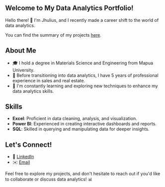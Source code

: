 ## Welcome to My Data Analytics Portfolio!

Hello there! 👋 I'm Jhulius, and I recently made a career shift to the world of data analytics.

You can find the summary of my projects [here](https://github.com/jhulius-arnuco/Portfolio-Summary).

## About Me

- 🎓 I hold a degree in Materials Science and Engineering from Mapua University.
- 💼 Before transitioning into data analytics, I have 5 years of professional experience in sales and real estate.
- 🌱 I'm constantly learning and exploring new techniques to enhance my data analytics skills.

## Skills

- **Excel**: Proficient in data cleaning, analysis, and visualization.
- **Power BI**: Experienced in creating interactive dashboards and reports.
- **SQL**: Skilled in querying and manipulating data for deeper insights.

## Let's Connect!

- 🔗 [LinkedIn](https://www.linkedin.com/in/jhulius-arnuco-92039a293/)
- ✉️ [Email](jhuliusarnuco@gmail.com)

Feel free to explore my projects, and don't hesitate to reach out if you'd like to collaborate or discuss data analytics! 📊

<!--
**jhulius-arnuco/jhulius-arnuco** is a ✨ _special_ ✨ repository because its `README.md` (this file) appears on your GitHub profile.

Here are some ideas to get you started:

- 🔭 I’m currently working on ...
- 🌱 I’m currently learning ...
- 👯 I’m looking to collaborate on ...
- 🤔 I’m looking for help with ...
- 💬 Ask me about ...
- 📫 How to reach me: ...
- 😄 Pronouns: ...
- ⚡ Fun fact: ...
-->
